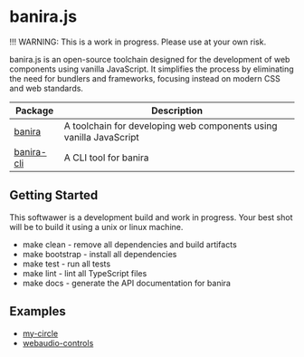 # banira.js

!!! WARNING: This is a work in progress. Please use at your own risk.

banira.js is an open-source toolchain designed for the development of web components using vanilla JavaScript. It simplifies the process by eliminating the need for bundlers and frameworks, focusing instead on modern CSS and web standards.

| Package | Description |
|----|----|
| [banira](./packages/banira/README.md) | A toolchain for developing web components using vanilla JavaScript | 
| [banira-cli](./packages/banira-cli) | A CLI tool for banira |

## Getting Started

This softwawer is a development build and work in progress. Your best shot will be to build it using a unix or linux machine. 

* make clean - remove all dependencies and build artifacts
* make bootstrap - install all dependencies
* make test - run all tests
* make lint - lint all TypeScript files
* make docs - generate the API documentation for banira

## Examples

* [my-circle](./packages/component-my-circle/README.md)
* [webaudio-controls](./packages/component-webaudio/README.md)